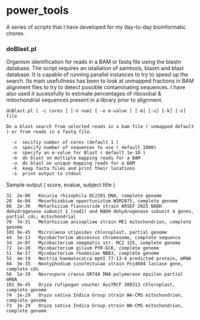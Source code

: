 # power_tools
A series of scripts that I have developed for my day-to-day bioinformatic chores.

### doBlast.pl
Organism identification for reads in a BAM or fastq file using the blastn database. The script requires an istallation of samtools, blastn and blast database. It is capable of running parallel instances to try to speed up the search.
Its main usefullness has been to look at unmapped fractions in BAM alignment files to try to detect possible contaminating sequences. I have also used it sucessfully to estimate percentages of ribosobal & mitochondrial sequences present in a library prior to alignment.

    doBlast.pl [ -c cores ] [-n num] [ -e e-value ] [-m] [-u] [-k] [-s] file

    Do a blast search from selected reads in a bam file ( unmapped default ) or from reads in a fastq file.
  
      -c  secifiy number of cores (default 1 )
      -n  specify number of sequences to use ( default 1000)
      -e  specify an e-value for Blast ( default 1e-10 )
      -m  do blast on multiple mapping reads for a BAM
      -u  do blast on unique mapping reads for a BAM
      -k  keep fasta files and print their locations
      -s  print output to stdout

Sample output ( score, evalue, subject title )

    32	2e-06	Kocuria rhizophila DC2201 DNA, complete genome
    28	4e-04	Mesorhizobium opportunistum WSM2075, complete genome
    86	2e-36	Metarhizium flavoviride strain ARSEF 2025 NADH dehydrogenase subunit 1 (nad1) and NADH dehydrogenase subunit 4 genes, partial cds; mitochondrial
    76	7e-31	Metarhizium anisopliae strain ME1 mitochondrion, complete genome
    101	9e-45	Microlaena stipoides chloroplast, partial genome
    44	5e-13	Mycobacterium abscessus chromosome, complete sequence
    34	2e-07	Mycobacterium smegmatis str. MC2 155, complete genome
    72	1e-28	Mycobacterium gilvum PYR-GCK, complete genome
    51	6e-17	Mycobacterium rhodesiae NBB3, complete genome
    55	4e-19	Nectria haematococca mpVI 77-13-4 predicted protein, mRNA
    84	3e-35	Neotyphodium sinofestucae strain Fnj4604 laccase gene, complete cds
    56	1e-19	Neurospora crassa OR74A DNA polymerase epsilon partial mRNA
    101	9e-45	Oryza rufipogon voucher AusTRCF 309313 chloroplast, complete genome
    74	1e-29	Oryza sativa Indica Group strain WA-CMS mitochondrion, complete genome
    73	3e-29	Oryza sativa Indica Group strain WA-CMS mitochondrion, complete genome 
